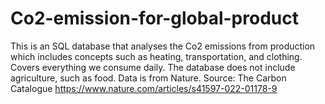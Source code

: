 # Co2-emission-for-global-product
This is an SQL database that analyses the Co2 emissions from production which includes concepts such as heating, transportation, and clothing. Covers everything we consume daily. The database does not include agriculture, such as food. Data is from Nature. 
Source: The Carbon Catalogue https://www.nature.com/articles/s41597-022-01178-9


